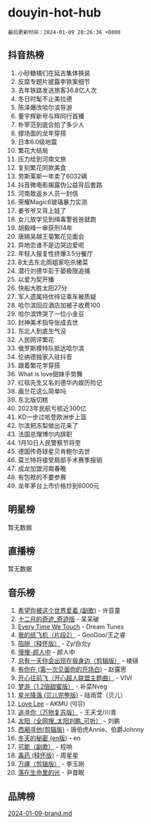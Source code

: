 # douyin-hot-hub

`最后更新时间：2024-01-09 20:26:36 +0800`

## 抖音热榜

1. 小砂糖橘们在延吉集体换装
1. 反腐专题片披露李铁案细节
1. 去年铁路发送旅客36.8亿人次
1. 冬日时髦不止美拉德
1. 陈泽爆改哈尔滨导游
1. 董宇辉新号与辉同行首播
1. 朴宰范到底合拍了多少人
1. 撑场面的龙年穿搭
1. 日本6.0级地震
1. 繁花大结局
1. 压力给到河南文旅
1. 复刻繁花同款美食
1. 劳斯莱斯一年卖了6032辆
1. 抖音微电影揭露伪公益背后套路
1. 河南致返乡人员一封信
1. 荣耀Magic6玻璃暴力实测
1. 姜爷爷又背上娃了
1. 女儿放学见到缉毒警爸爸就跑
1. 胡毅峰一审获刑14年
1. 唐嫣吴越王菊繁花见面会
1. 异地恋谁不是边哭边爱呢
1. 年轻人报复性挤爆3.5分餐厅
1. B太去东北雨姐家吃杀猪菜
1. 潜行刘德华彭于晏极限追捕
1. 以爱为契开播
1. 快船大胜太阳27分
1. 军人遗属持优待证乘车被质疑
1. 哈尔滨回应酒店加被子收费100
1. 哈尔滨馋哭了一位小金豆
1. 封神美术指导张成去世
1. 东北人到底生气没
1. 人民网评繁花
1. 俄罗斯模特队抵达哈尔滨
1. 伦纳德独家入驻抖音
1. 跟着繁花学穿搭
1. What is love甜妹手势舞
1. 红毯先生又名刘德华内娱历险记
1. 画兰花这么简单吗
1. 东北版切糕
1. 2023年民航亏损近300亿
1. KD一步过哈登欧洲步上篮
1. 尔滨把冻梨做出花来了
1. 法国总理博尔内辞职
1. 1月10日人民警察节将至
1. 德国传奇球星贝肯鲍尔去世
1. 莫兰特将接受肩部手术赛季报销
1. 成龙加盟河南春晚
1. 有包袱的不要参赛
1. 龙年茅台上市价格炒到6000元

## 明星榜

暂无数据

## 直播榜

暂无数据

## 音乐榜

1. [希望你被这个世界爱着 (副歌)](https://sf86-cdn-tos.douyinstatic.com/obj/tos-cn-ve-2774/oUHCmWQfZlE3QQBKBeD8rCFLpJzPgCpImhsxMt) - 许亚童
1. [十二月的奇迹_奇迹版](https://sf3-cdn-tos.douyinstatic.com/obj/tos-cn-ve-2774/oMslvA9FBzGMGHnyUuoiiUjtIAXfMz6tzwByW8) - 呆呆破
1. [Every Time We Touch](https://sf86-cdn-tos.douyinstatic.com/obj/tos-cn-ve-2774/ogN6lUKQeBBfEVhIOMikG1CcJjugxk1tztZyhP) - Dream Tunes
1. [我的纸飞机（片段2）](https://sf86-cdn-tos.douyinstatic.com/obj/tos-cn-ve-2774/oM2ZrKcg2CD5AeRB2gkeXOFB1IxAGJdZPazYHf) - GooGoo/王之睿
1. [陷阱（释怀版）](https://sf86-cdn-tos.douyinstatic.com/obj/tos-cn-ve-2774/oE8C21LeZrzKLDFfQYgMzx4GAIHageG5IzayY7) - Zy/白允y
1. [慢慢-颜人中](https://sf3-cdn-tos.douyinstatic.com/obj/tos-cn-ve-2774/ocjHNfBXdBxQNC8ZGAeoLMFTUgtBg8bkExunDC) - 颜人中
1. [总有一天你会出现在我身边（剪辑版）](https://sf6-cdn-tos.douyinstatic.com/obj/tos-cn-ve-2774/oMLsHwhWW7CYoAhoWB9EXUQIzNBsfAJxpAoxCU) - 棱镜
1. [有你在 (第一次见面你的开场白)](https://sf6-cdn-tos.douyinstatic.com/obj/tos-cn-ve-2774/oAthrQ3ClJBfI57uBoFEgNDYtNCZ0TSYQQfxQ0) - 赵露思
1. [开心往前飞（开心超人联盟主题曲）](https://sf86-cdn-tos.douyinstatic.com/obj/tos-cn-ve-2774/9d8fb7c82cf1421fb93a9fe925275e0a) - VIVI
1. [梦游（1.2倍甜蜜版）](https://sf3-cdn-tos.douyinstatic.com/obj/tos-cn-ve-2774/o4gyAUm8hwufoEABmwVIiQtHsFuGzAEEWtNMzo) - 补菜Nveg
1. [星光降落 (贝儿完整版)](https://sf3-cdn-tos.douyinstatic.com/obj/tos-cn-ve-2774/okwB9hAwyAtsFFkFBzAX1hOOfQuIoMNs0W2Mwr) - 陆雨萱（贝儿）
1. [Love Lee](https://sf86-cdn-tos.douyinstatic.com/obj/tos-cn-ve-2774/o05GbkJGbCBTdDnMtB0fwOYgkeZp23vrWQDQBS) - AKMU (악뮤)
1. [追寻你（万物复苏版）](https://sf86-cdn-tos.douyinstatic.com/obj/tos-cn-ve-2774/oYeAZJsbjIDit9APmBg8u6uDUQnHmoCf3gbo74) - 王天戈/川青
1. [太阳（全网搜_太阳刘鹏_可听）](https://sf86-cdn-tos.douyinstatic.com/obj/tos-cn-ve-2774/ogWbyIQnlBFImVbeDocRdCIYtBHlbJXgfZMvgz) - 刘鹏
1. [西厢寻他(剪辑版)](https://sf86-cdn-tos.douyinstatic.com/obj/tos-cn-ve-2774/oUsAVfAQKlRNxEv5qxvIB8o5qmIWUcXbzJKJhw) - 唐伯虎Annie、伯爵Johnny
1. [冬天的秘密 (en版)](https://sf86-cdn-tos.douyinstatic.com/obj/tos-cn-ve-2774/okIuMHDdzyf3FjGK4Lphe1vfHcQaPIHAg0Z4CR) - en
1. [可能（副歌）](https://sf3-cdn-tos.douyinstatic.com/obj/tos-cn-ve-2774/cde1731888894259b333569393c2fb51) - 程响
1. [毒药 (释怀版)](https://sf86-cdn-tos.douyinstatic.com/obj/tos-cn-ve-2774/oYILMEAzspdZBIzy4frJNB8ZHPHWAhiwowd4Ad) - 周星星
1. [万疆（剪辑版）](https://sf86-cdn-tos.douyinstatic.com/obj/tos-cn-ve-2774/ooG7oVgFlDTelKCjCsTTobQvbdtj1BBQXnfZd8) - 李玉刚
1. [落在生命里的光](https://sf3-cdn-tos.douyinstatic.com/obj/tos-cn-ve-2774/d9ffa8c090124ea58bb10df9b510c01d) - 尹昔眠

## 品牌榜

[2024-01-09-brand.md](2024-01-09-brand.md)
